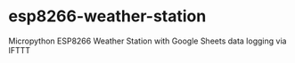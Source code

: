 # esp8266-weather-station
Micropython ESP8266 Weather Station with Google Sheets data logging via IFTTT
